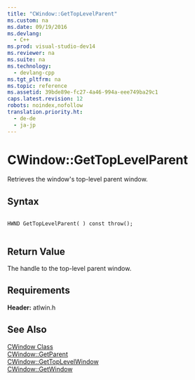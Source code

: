 ```yaml
---
title: "CWindow::GetTopLevelParent"
ms.custom: na
ms.date: 09/19/2016
ms.devlang: 
  - C++
ms.prod: visual-studio-dev14
ms.reviewer: na
ms.suite: na
ms.technology: 
  - devlang-cpp
ms.tgt_pltfrm: na
ms.topic: reference
ms.assetid: 39bde89e-fc27-4a46-994a-eee749ba29c1
caps.latest.revision: 12
robots: noindex,nofollow
translation.priority.ht: 
  - de-de
  - ja-jp
---
```

# CWindow::GetTopLevelParent
Retrieves the window's top-level parent window.  
  
## Syntax  
  
```  
  
HWND GetTopLevelParent( ) const throw();  
  
```  
  
## Return Value  
 The handle to the top-level parent window.  
  
## Requirements  
 **Header:** atlwin.h  
  
## See Also  
 [CWindow Class](../vs140/CWindow-Class.md)   
 [CWindow::GetParent](../vs140/CWindow--GetParent.md)   
 [CWindow::GetTopLevelWindow](../vs140/CWindow--GetTopLevelWindow.md)   
 [CWindow::GetWindow](../vs140/CWindow--GetWindow.md)